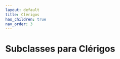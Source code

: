 ```yaml
---
layout: default
title: Clérigos
has_children: true
nav_order: 3
---
```


# Subclasses para Clérigos
